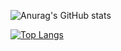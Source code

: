 
![Anurag's GitHub stats](https://github-readme-stats.vercel.app/api?username=Af4rinz&count_private=true&theme=shades-of-purple&show_icons=true)

[![Top Langs](https://github-readme-stats.vercel.app/api/top-langs/?username=Af4rinz&theme=shades-of-purple&layout=compact)](https://github.com/anuraghazra/github-readme-stats)

<!--
**Af4rinz/Af4rinz** is a ✨ _special_ ✨ repository because its `README.md` (this file) appears on your GitHub profile.

Here are some ideas to get you started:

- 🔭 I’m currently working on ...
- 🌱 I’m currently learning ...
- 👯 I’m looking to collaborate on ...
- 🤔 I’m looking for help with ...
- 💬 Ask me about ...
- 📫 How to reach me: ...
- 😄 Pronouns: ...
- ⚡ Fun fact: ...
-->
